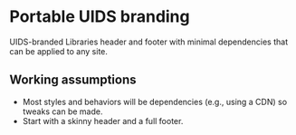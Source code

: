# Portable UIDS branding
UIDS-branded Libraries header and footer with minimal dependencies that can be applied to any site.

## Working assumptions
- Most styles and behaviors will be dependencies (e.g., using a CDN) so tweaks can be made.
- Start with a skinny header and a full footer. 